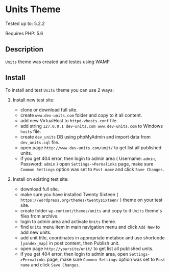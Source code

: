 # Units Theme #

Tested up to: 5.2.2

Requires PHP: 5.6

## Description ##

`Units` theme was created and testes using WAMP.

## Install ##

To install and test `Units` theme you can use 2 ways:

1. Install new test site:
	* clone or download full site.
	* create `www.dev-units.com` folder and copy to it all content.
	* add new VirtualHost to `httpd-vhosts.conf` file.
	* add string `127.0.0.1 dev-units.com www.dev-units.com` to Windows `hosts` file.
	* create `dev_units` DB using phpMyAdmin and import data from `dev_units.sql` file.
	* open page `http://www.dev-units.com/unit/` to get list all published units.
	* if you get 404 error, then login to admin area ( Username: `admin`, Password: `admin` ) open `Settings->Permalinks` page, make sure `Common Settings` option was set to `Post name` and click `Save Changes`.

1. Install on existing test site:
	* download full site.
	* make sure you have installed Twenty Sixteen ( `https://wordpress.org/themes/twentysixteen/` ) theme on your test site.
	* create folder `wp-content/themes/units` and copy to it `Units` theme's files from archive.
	* login to admin area and activate `Units` theme.
	* find `Units` menu item in main navigation menu and click `Add New` to add new units.
	* add unit title, coordinates in appropriate metabox and use shortcode `[yandex_map]` in post content, then Publish unit.
	* open page `http://yoursite/unit/` to get list all published units.
	* if you get 404 error, then login to admin area, open `Settings->Permalinks` page, make sure `Common Settings` option was set to `Post name` and click `Save Changes`.	
